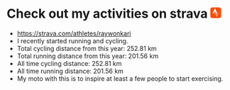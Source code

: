 # Check out my activities on strava ![logo](https://github.com/raywonkari/raywonkari/blob/master/logo/strava.png)
* https://strava.com/athletes/raywonkari
* I recently started running and cycling.
* Total cycling distance from this year: 252.81 km
* Total running distance from this year: 201.56 km
* All time cycling distance: 252.81 km
* All time running distance: 201.56 km
* My moto with this is to inspire at least a few people to start exercising.
